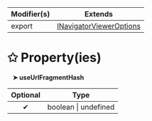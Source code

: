 | Modifier(s)                            | Extends                                    |
|----------------------------------------|--------------------------------------------|
| export | [INavigatorViewerOptions](/router/interface/navigator/inavigatorvieweroptions.md) |

# &#10025; Property(ies)

&nbsp;&nbsp; **&#10148; useUrlFragmentHash**

| Optional                           | Type                         |
|:----------------------------------:|------------------------------|
| ✔ | boolean &#124; undefined |